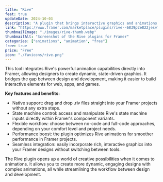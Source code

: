 ```yaml
---
title: "Rive"
feat: true
updateDate: 2024-10-03
description: "A plugin that brings interactive graphics and animations to your designs."
link: "https://www.framer.com/marketplace/plugins/rive--6839p2e822jesvfuae7qo5w21/"
thumbnailImage: "./images/rive-thumb.webp"
thumbnailAlt: "Screenshot of the Rive plugins for Framer"
categories: ["animations", "animation", "free"]
free: true
price: "Free"
icon: "./favicons/rive.png"
---
```


This tool integrates Rive's powerful animation capabilities directly into Framer, allowing designers to create dynamic, state-driven graphics. It bridges the gap between design and development, making it easier to build interactive elements for web, apps, and games.

<b>Key features and benefits:</b>

- Native support: drag and drop .riv files straight into your Framer projects without any extra steps.
- State machine control: access and manipulate Rive's state machine inputs directly within Framer's component variants.
- Flexible workflow: choose between no-code and full-code approaches, depending on your comfort level and project needs.
- Performance boost: the plugin optimizes Rive animations for smoother performance in Framer projects.
- Seamless integration: easily incorporate rich, interactive graphics into your Framer designs without switching between tools.

The Rive plugin opens up a world of creative possibilities when it comes to animations. It allows you to create more dynamic, engaging designs with complex animations, all while streamlining the workflow between design and development.
